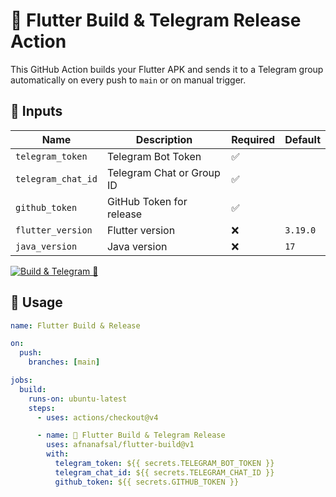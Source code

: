# 🚀 Flutter Build & Telegram Release Action

This GitHub Action builds your Flutter APK and sends it to a Telegram group automatically on every push to `main` or on manual trigger.

## 🔧 Inputs

| Name              | Description                    | Required | Default     |
|-------------------|--------------------------------|----------|-------------|
| `telegram_token`  | Telegram Bot Token             | ✅       |             |
| `telegram_chat_id`| Telegram Chat or Group ID      | ✅       |             |
| `github_token`    | GitHub Token for release       | ✅       |             |
| `flutter_version` | Flutter version                | ❌       | `3.19.0`    |
| `java_version`    | Java version                   | ❌       | `17`        |


[![Build & Telegram 📱](https://img.shields.io/github/actions/workflow/status/afnanafsal/flutter-build/action.yml?label=Flutter%20Release&logo=flutter&style=flat-square)](https://github.com/afnanafsal/flutter-build/actions)



## 🚀 Usage

```yaml
name: Flutter Build & Release

on:
  push:
    branches: [main]

jobs:
  build:
    runs-on: ubuntu-latest
    steps:
      - uses: actions/checkout@v4

      - name: 🔨 Flutter Build & Telegram Release
        uses: afnanafsal/flutter-build@v1
        with:
          telegram_token: ${{ secrets.TELEGRAM_BOT_TOKEN }}
          telegram_chat_id: ${{ secrets.TELEGRAM_CHAT_ID }}
          github_token: ${{ secrets.GITHUB_TOKEN }}

